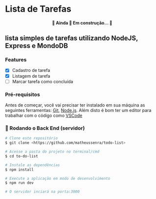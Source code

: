 # Lista de Tarefas

<h4 align="center"> 
	🚧  Ainda 🚀 Em construção...  🚧
</h4>

## lista simples de tarefas utilizando NodeJS, Express e MondoDB

### Features

- [x] Cadastro de tarefa
- [x] Listagem de tarefa
- [ ] Marcar tarefa como concluída

### Pré-requisitos

Antes de começar, você vai precisar ter instalado em sua máquina as seguintes ferramentas:
[Git](https://git-scm.com), [Node.js](https://nodejs.org/en/). 
Além disto é bom ter um editor para trabalhar com o código como [VSCode](https://code.visualstudio.com/)

### 🎲 Rodando o Back End (servidor)

```bash
# Clone este repositório
$ git clone <https://github.com/matheussenra/todo-list>

# Acesse a pasta do projeto no terminal/cmd
$ cd to-do-list

# Instale as dependências
$ npm install

# Execute a aplicação em modo de desenvolvimento
$ npm run dev

# O servidor inciará na porta:3000